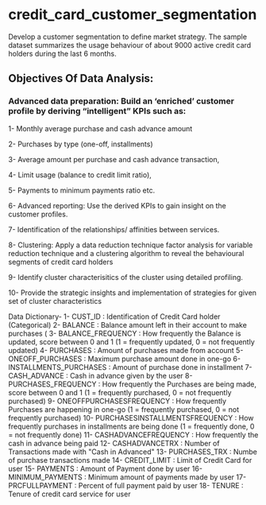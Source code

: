 # credit_card_customer_segmentation
Develop a customer segmentation to define market strategy. The sample dataset summarizes the usage behaviour of about 9000 active credit card holders during the last 6 months.
## Objectives Of Data Analysis:
### Advanced data preparation: Build an ‘enriched’ customer profile by deriving “intelligent” KPIs such as:
1- Monthly average purchase and cash advance amount

2- Purchases by type (one-off, installments)

3- Average amount per purchase and cash advance transaction,

4- Limit usage (balance to credit limit ratio),

5- Payments to minimum payments ratio etc.

6- Advanced reporting: Use the derived KPIs to gain insight on the customer profiles.

7- Identification of the relationships/ affinities between services.

8- Clustering: Apply a data reduction technique factor analysis for variable reduction technique and a clustering algorithm to reveal the behavioural segments of credit card holders

9- Identify cluster characterisitics of the cluster using detailed profiling.

10- Provide the strategic insights and implementation of strategies for given set of cluster characteristics

Data Dictionary-
1- CUST_ID : Identification of Credit Card holder (Categorical)
2- BALANCE : Balance amount left in their account to make purchases (
3- BALANCE_FREQUENCY : How frequently the Balance is updated, score between 0 and 1 (1 = frequently updated, 0 = not frequently updated)
4- PURCHASES : Amount of purchases made from account
5- ONEOFF_PURCHASES : Maximum purchase amount done in one-go
6- INSTALLMENTS_PURCHASES : Amount of purchase done in installment
7- CASH_ADVANCE : Cash in advance given by the user
8- PURCHASES_FREQUENCY : How frequently the Purchases are being made, score between 0 and 1 (1 = frequently purchased, 0 = not frequently purchased)
9- ONEOFFPURCHASESFREQUENCY : How frequently Purchases are happening in one-go (1 = frequently purchased, 0 = not frequently purchased)
10- PURCHASESINSTALLMENTSFREQUENCY : How frequently purchases in installments are being done (1 = frequently done, 0 = not frequently done)
11- CASHADVANCEFREQUENCY : How frequently the cash in advance being paid
12- CASHADVANCETRX : Number of Transactions made with "Cash in Advanced"
13- PURCHASES_TRX : Numbe of purchase transactions made
14- CREDIT_LIMIT : Limit of Credit Card for user
15- PAYMENTS : Amount of Payment done by user
16- MINIMUM_PAYMENTS : Minimum amount of payments made by user
17- PRCFULLPAYMENT : Percent of full payment paid by user
18- TENURE : Tenure of credit card service for user

